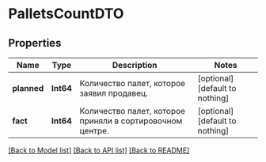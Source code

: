 # PalletsCountDTO


## Properties
Name | Type | Description | Notes
------------ | ------------- | ------------- | -------------
**planned** | **Int64** | Количество палет, которое заявил продавец. | [optional] [default to nothing]
**fact** | **Int64** | Количество палет, которое приняли в сортировочном центре. | [optional] [default to nothing]


[[Back to Model list]](../README.md#models) [[Back to API list]](../README.md#api-endpoints) [[Back to README]](../README.md)


